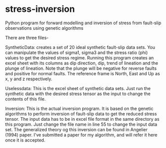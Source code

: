 # stress-inversion
Python program for forward modelling and inversion of stress from fault-slip observations using genetic algorithms

There are three files-

SyntheticData: creates a set of 20 ideal synthetic fault-slip data sets. You can manipulate the values of sigma1, sigma3
  and the stress ratio (phi) values to get the desired stress regime. Running this program creates an excel sheet with its
  columns as dip direction, dip, trend of lineation and the plunge of lineation. Note that the plunge will be negative for
  reverse faults and positive for normal faults. The reference frame is North, East and Up as x, y and z respectively.
  
Uselessdata: This is the excel sheet of synthetic data sets. Just run the synthetic data with the desired stress tensor as
  the input to change the contents of this file.
  
Inversion: This is the actual inversion program. It is based on the genetic algorithms to perform inversion of fault-slip
  data to get the reduced stress tensor. The input data has to be in excel file format in the same directory as this program.
  Just change the file name in line 55 to change the input data set. The generalized theory og this inversion can be found 
  in Angelier (1994) paper. I've submitted a paper for my algorithm, and will refer it here once it is accepted.
  
  

